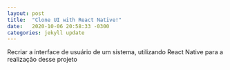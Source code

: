 ```yaml
---
layout: post
title:  "Clone UI with React Native!"
date:   2020-10-06 20:58:33 -0300
categories: jekyll update
---
```

Recriar a interface de usuário de um sistema, utilizando React Native para a realização desse projeto

